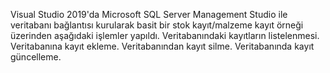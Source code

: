 Visual Studio 2019'da Microsoft SQL Server Management Studio ile veritabanı bağlantısı kurularak basit bir stok kayıt/malzeme kayıt örneği üzerinden aşağıdaki işlemler yapıldı.
Veritabanındaki kayıtların listelenmesi.
Veritabanına kayıt ekleme.
Veritabanından kayıt silme.
Veritabanında kayıt güncelleme.
